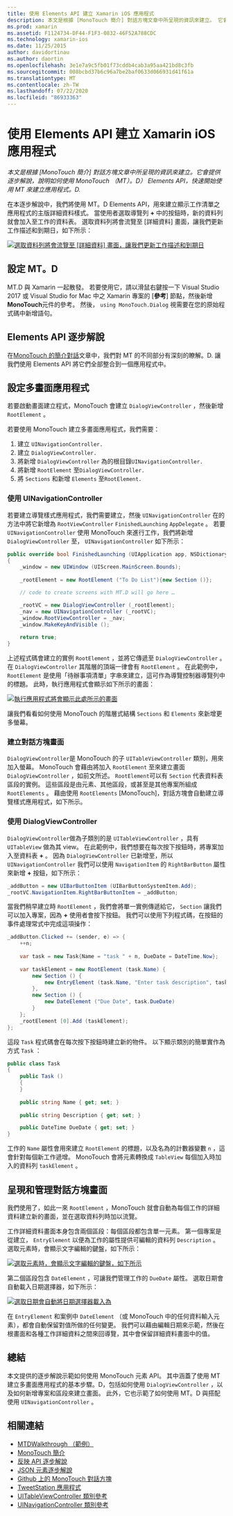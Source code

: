 ```yaml
---
title: 使用 Elements API 建立 Xamarin iOS 應用程式
description: 本文是根據 [MonoTouch 簡介] 對話方塊文章中所呈現的資訊來建立。 它會提供逐步解說，說明如何使用 MonoTouch （MT）。D） Elements API，快速開始使用 MT 來建立應用程式。D.
ms.prod: xamarin
ms.assetid: F1124734-DF44-F1F3-0832-46F52A788CDC
ms.technology: xamarin-ios
ms.date: 11/25/2015
author: davidortinau
ms.author: daortin
ms.openlocfilehash: 3e1e7a9c5fb01f73cddb4cab3a95aa421bd8c3fb
ms.sourcegitcommit: 008bcbd37b6c96a7be2baf0633d066931d41f61a
ms.translationtype: MT
ms.contentlocale: zh-TW
ms.lasthandoff: 07/22/2020
ms.locfileid: "86933363"
---
```

# <a name="creating-a-xamarinios-application-using-the-elements-api"></a>使用 Elements API 建立 Xamarin iOS 應用程式

_本文是根據 [MonoTouch 簡介] 對話方塊文章中所呈現的資訊來建立。它會提供逐步解說，說明如何使用 MonoTouch （MT）。D） Elements API，快速開始使用 MT 來建立應用程式。D._

在本逐步解說中，我們將使用 MT。D Elements API，用來建立顯示工作清單之應用程式的主版詳細資料樣式。 當使用者選取導覽列 **+** 中的按鈕時，新的資料列就會加入至工作的資料表。 選取資料列將會流覽至 [詳細資料] 畫面，讓我們更新工作描述和到期日，如下所示：

[![選取資料列將會流覽至 [詳細資料] 畫面，讓我們更新工作描述和到期日](elements-api-walkthrough-images/01-task-list-app.png)](elements-api-walkthrough-images/01-task-list-app.png#lightbox)

## <a name="setting-up-mtd"></a>設定 MT。D

MT.D 與 Xamarin 一起散發。 若要使用它，請以滑鼠右鍵按一下 Visual Studio 2017 或 Visual Studio for Mac 中之 Xamarin 專案的 [**參考**] 節點，然後新增**MonoTouch**元件的參考。 然後， `using MonoTouch.Dialog` 視需要在您的原始程式碼中新增語句。

## <a name="elements-api-walkthrough"></a>Elements API 逐步解說

在[MonoTouch 的簡介對話](~/ios/user-interface/monotouch.dialog/index.md)文章中，我們對 MT 的不同部分有深刻的瞭解。D. 讓我們使用 Elements API 將它們全部整合到一個應用程式中。

## <a name="setting-up-the-multi-screen-application"></a>設定多畫面應用程式

若要啟動畫面建立程式，MonoTouch 會建立 `DialogViewController` ，然後新增 `RootElement` 。

若要使用 MonoTouch 建立多畫面應用程式，我們需要：

1. 建立 `UINavigationController.`
1. 建立 `DialogViewController.`
1. 將新增 `DialogViewController` 為的根目錄`UINavigationController.` 
1. 將新增 `RootElement` 至`DialogViewController.`
1. 將 `Sections` 和新增 `Elements` 至`RootElement.` 

### <a name="using-a-uinavigationcontroller"></a>使用 UINavigationController

若要建立導覽樣式應用程式，我們需要建立，然後 `UINavigationController` 在的方法中將它新增為 `RootViewController` `FinishedLaunching` `AppDelegate` 。 若要 `UINavigationController` 使用 MonoTouch 來進行工作，我們將新增 `DialogViewController` 至， `UINavigationController` 如下所示：

```csharp
public override bool FinishedLaunching (UIApplication app, NSDictionary options)
{
    _window = new UIWindow (UIScreen.MainScreen.Bounds);
            
    _rootElement = new RootElement ("To Do List"){new Section ()};

    // code to create screens with MT.D will go here …

    _rootVC = new DialogViewController (_rootElement);
    _nav = new UINavigationController (_rootVC);
    _window.RootViewController = _nav;
    _window.MakeKeyAndVisible ();
            
    return true;
}
```

上述程式碼會建立的實例 `RootElement` ，並將它傳遞至 `DialogViewController` 。 在 `DialogViewController` 其階層的頂端一律會有 `RootElement` 。 在此範例中， `RootElement` 是使用「待辦事項清單」字串來建立，這可作為導覽控制器導覽列中的標題。 此時，執行應用程式會顯示如下所示的畫面：

 [![執行應用程式將會顯示此處所示的畫面](elements-api-walkthrough-images/02-to-do-list-screen-.png)](elements-api-walkthrough-images/02-to-do-list-screen-.png#lightbox)

讓我們看看如何使用 MonoTouch 的階層式結構 `Sections` 和 `Elements` 來新增更多螢幕。

### <a name="creating-the-dialog-screens"></a>建立對話方塊畫面

`DialogViewController`是 MonoTouch 的子 `UITableViewController` 類別，用來加入螢幕。 MonoTouch 會藉由將加入 `RootElement` 至來建立畫面 `DialogViewController` ，如前文所述。 `RootElement`可以有 `Section` 代表資料表區段的實例。
這些區段是由元素、其他區段，或甚至是其他專案所組成 `RootElements` 。 藉由使用 `RootElements` [MonoTouch]，對話方塊會自動建立導覽樣式應用程式，如下所示。

### <a name="using-dialogviewcontroller"></a>使用 DialogViewController

`DialogViewController`做為子類別的是 `UITableViewController` ，具有 `UITableView` 做為其 view。 在此範例中，我們想要在每次按下按鈕時，將專案加入至資料表 **+** 。 因為 `DialogViewController` 已新增至，所以 `UINavigationController` 我們可以使用 `NavigationItem` 的 `RightBarButton` 屬性來新增 **+** 按鈕，如下所示：

```csharp
_addButton = new UIBarButtonItem (UIBarButtonSystemItem.Add);
_rootVC.NavigationItem.RightBarButtonItem = _addButton;
```

當我們稍早建立時 `RootElement` ，我們會將單一實例傳遞給它， `Section` 讓我們可以加入專案，因為 **+** 使用者會按下按鈕。 我們可以使用下列程式碼，在按鈕的事件處理常式中完成這項操作：

```csharp
_addButton.Clicked += (sender, e) => {                
    ++n;
                
    var task = new Task{Name = "task " + n, DueDate = DateTime.Now};
                
    var taskElement = new RootElement (task.Name) {
        new Section () {
            new EntryElement (task.Name, "Enter task description", task.Description)
        },
        new Section () {
            new DateElement ("Due Date", task.DueDate)
        }
    };
    _rootElement [0].Add (taskElement);
};
```

這段 `Task` 程式碼會在每次按下按鈕時建立新的物件。 以下顯示類別的簡單實作為方式 `Task` ：

```csharp
public class Task
{   
    public Task ()
    {
    }
      
    public string Name { get; set; }
        
    public string Description { get; set; }

    public DateTime DueDate { get; set; }
}
```

工作的 `Name` 屬性會用來建立 `RootElement` 的標題，以及名為的計數器變數 `n` ，這會針對每個新工作遞增。 MonoTouch 會將元素轉換成 `TableView` 每個加入時加入的資料列 `taskElement` 。

## <a name="presenting-and-managing-dialog-screens"></a>呈現和管理對話方塊畫面

我們使用了，如此一來 `RootElement` ，MonoTouch 就會自動為每個工作的詳細資料建立新的畫面，並在選取資料列時加以流覽。

工作詳細資料畫面本身包含兩個區段：每個區段都包含單一元素。 第一個專案是從建立， `EntryElement` 以便為工作的屬性提供可編輯的資料列 `Description` 。 選取元素時，會顯示文字編輯的鍵盤，如下所示：

 [![選取元素時，會顯示文字編輯的鍵盤，如下所示](elements-api-walkthrough-images/03-create-task.png)](elements-api-walkthrough-images/03-create-task.png#lightbox)

第二個區段包含 `DateElement` ，可讓我們管理工作的 `DueDate` 屬性。 選取日期會自動載入日期選擇器，如下所示：

 [![選取日期會自動將日期選擇器載入為](elements-api-walkthrough-images/04-date-picker.png)](elements-api-walkthrough-images/04-date-picker.png#lightbox)

在 `EntryElement` 和案例中 `DateElement` （或 MonoTouch 中的任何資料輸入元素），都會自動保留對值所做的任何變更。 我們可以藉由編輯日期來示範，然後在根畫面和各種工作詳細資料之間來回導覽，其中會保留詳細資料畫面中的值。

## <a name="summary"></a>總結

本文提供的逐步解說示範如何使用 MonoTouch 元素 API。 其中涵蓋了使用 MT 建立多畫面應用程式的基本步驟。D，包括如何使用 `DialogViewController` ，以及如何新增專案和區段來建立畫面。 此外，它也示範了如何使用 MT。D 與搭配使用 `UINavigationController` 。

## <a name="related-links"></a>相關連結

- [MTDWalkthrough （範例）](https://docs.microsoft.com/samples/xamarin/ios-samples/mtdwalkthrough)
- [MonoTouch 簡介](~/ios/user-interface/monotouch.dialog/index.md)
- [反映 API 逐步解說](~/ios/user-interface/monotouch.dialog/reflection-api-walkthrough.md)
- [JSON 元素逐步解說](~/ios/user-interface/monotouch.dialog/json-element-walkthrough.md)
- [Github 上的 MonoTouch 對話方塊](https://github.com/migueldeicaza/MonoTouch.Dialog)
- [TweetStation 應用程式](https://github.com/migueldeicaza/TweetStation)
- [UITableViewController 類別參考](https://developer.apple.com/library/ios/#DOCUMENTATION/UIKit/Reference/UITableViewController_Class/Reference/Reference.html)
- [UINavigationController 類別參考](https://developer.apple.com/library/ios/#documentation/UIKit/Reference/UINavigationController_Class/Reference/Reference.html)

